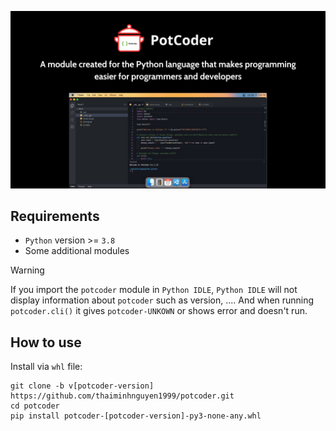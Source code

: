 ![PotCoder Screenshot](./src/potcoder/assets/potcoder-screenshot.png)

## Requirements
- `Python` version >= `3.8`
- Some additional modules

> [!WARNING]
> If you import the `potcoder` module in `Python IDLE`, `Python IDLE` will not display information about `potcoder` such as version, .... And when running `potcoder.cli()` it gives `potcoder-UNKOWN` or shows error and doesn't run.

## How to use
Install via `whl` file:
```
git clone -b v[potcoder-version] https://github.com/thaiminhnguyen1999/potcoder.git
cd potcoder
pip install potcoder-[potcoder-version]-py3-none-any.whl
```


